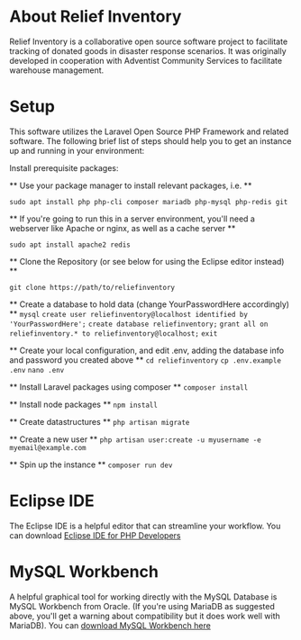 # About Relief Inventory

Relief Inventory is a collaborative open source software project to facilitate tracking of donated goods in disaster response scenarios. 
It was originally developed in cooperation with Adventist Community Services to facilitate warehouse management.

# Setup 

This software utilizes the Laravel Open Source PHP Framework and related software. The following brief list of steps
should help you to get an instance up and running in your environment:

Install prerequisite packages:

** Use your package manager to install relevant packages, i.e. **

  `sudo apt install php php-cli composer mariadb php-mysql php-redis git`
  
** If you're going to run this in a server environment, you'll need a webserver like Apache or nginx, as well as a cache server **

  `sudo apt install apache2 redis`

** Clone the Repository (or see below for using the Eclipse editor instead) **

  `git clone https://path/to/reliefinventory`

** Create a database to hold data (change YourPasswordHere accordingly) **
  `mysql`
  `create user reliefinventory@localhost identified by 'YourPasswordHere';`
  `create database reliefinventory;`
  `grant all on reliefinventory.* to reliefinventory@localhost;`
  `exit`

** Create your local configuration, and edit .env, adding the database info and password you created above **
  `cd reliefinventory`
  `cp .env.example .env`
  `nano .env`

** Install Laravel packages using composer **
  `composer install`
  
** Install node packages **
  `npm install`

** Create datastructures **
  `php artisan migrate`

** Create a new user **
  `php artisan user:create -u myusername -e myemail@example.com`

** Spin up the instance **
  `composer run dev`
  
# Eclipse IDE

The Eclipse IDE is a helpful editor that can streamline your workflow. You can download [Eclipse IDE for PHP Developers](https://www.eclipse.org/downloads/packages/)

# MySQL Workbench

A helpful graphical tool for working directly with the MySQL Database is MySQL Workbench from Oracle. (If you're using MariaDB as suggested above, you'll get a warning about compatibility but it does work well with MariaDB). You can [download MySQL Workbench here](https://www.mysql.com/products/workbench/)
